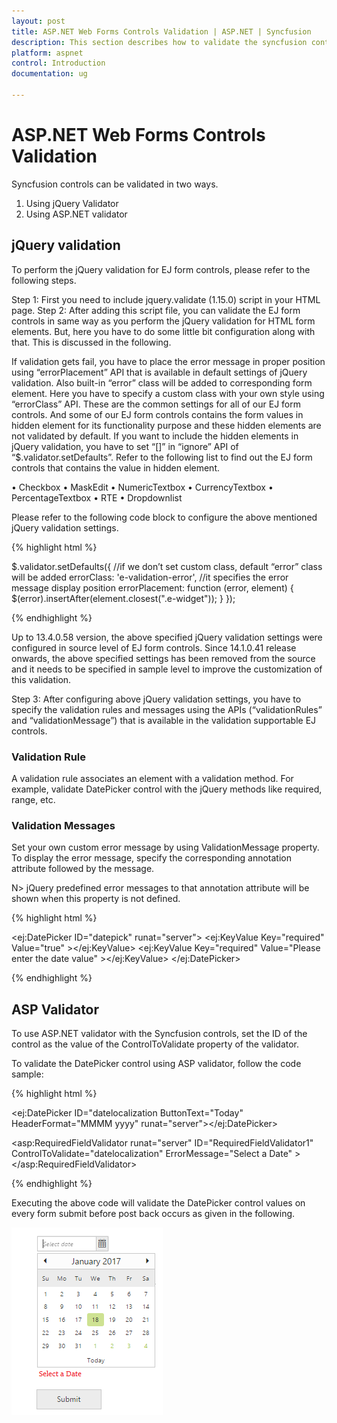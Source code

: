 ```yaml
---
layout: post
title: ASP.NET Web Forms Controls Validation | ASP.NET | Syncfusion
description: This section describes how to validate the syncfusion controls using jQuery validator and ASP.NET validator.
platform: aspnet
control: Introduction
documentation: ug

---
```

# ASP.NET Web Forms Controls Validation

Syncfusion controls can be validated in two ways.

1. Using jQuery Validator
2. Using ASP.NET validator

## jQuery validation

To perform the jQuery validation for EJ form controls, please refer to the following steps.

Step 1: First you need to include jquery.validate (1.15.0) script in your HTML page.
Step 2: After adding this script file, you can validate the EJ form controls in same way as you perform the jQuery validation for HTML form elements. But, here you have to do some little bit configuration along with that. This is discussed in the following.

If validation gets fail, you have to place the error message in proper position using “errorPlacement” API that is available in default settings of jQuery validation. Also built-in “error” class will be added to corresponding form element. Here you have to specify a custom class with your own style using “errorClass” API. These are the common settings for all of our EJ form controls.
And some of our EJ form controls contains the form values in hidden element for its functionality purpose and these hidden elements are not validated by default. If you want to include the hidden elements in jQuery validation, you have to set “[]” in “ignore” API of “$.validator.setDefaults”. Refer to the following list to find out the EJ form controls that contains the value in hidden element.

•	Checkbox
•	MaskEdit
•	NumericTextbox
•	CurrencyTextbox
•	PercentageTextbox
•	RTE
•	Dropdownlist

Please refer to the following code block to configure the above mentioned jQuery validation settings.

{% highlight html %}

$.validator.setDefaults({
    //if we don’t set custom class, default “error” class will be added
    errorClass: 'e-validation-error',
    //it specifies the error message display position
    errorPlacement: function (error, element) {
        $(error).insertAfter(element.closest(".e-widget"));
    }
});

{% endhighlight %}

Up to 13.4.0.58 version, the above specified jQuery validation settings were configured in source level of EJ form controls. Since 14.1.0.41 release onwards, the above specified settings has been removed from the source and it needs to be specified in sample level to improve the customization of this validation.

Step 3: After configuring above jQuery validation settings, you have to specify the validation rules and messages using the APIs (“validationRules” and “validationMessage”) that is available in the validation supportable EJ controls.

### Validation Rule

A validation rule associates an element with a validation method. For example, validate DatePicker control with the jQuery methods like required, range, etc.

### Validation Messages

Set your own custom error message by using ValidationMessage property. To display the error message, specify the corresponding annotation attribute followed by the message.

N> jQuery predefined error messages to that annotation attribute will be shown when this property is not defined.

{% highlight html %}

<ej:DatePicker ID="datepick" runat="server">
    <ValidationRule> 
        <ej:KeyValue Key="required" Value="true" ></ej:KeyValue>
    </ValidationRule>
    <ValidationMessage>
        <ej:KeyValue Key="required" Value="Please enter the date value" ></ej:KeyValue>
    </ValidationMessage>
</ej:DatePicker>

{% endhighlight %}

## ASP Validator

To use ASP.NET validator with the Syncfusion controls, set the ID of the control as the value of the ControlToValidate property of the validator.

To validate the DatePicker control using ASP validator, follow the code sample:

{% highlight html %}

<ej:DatePicker ID="datelocalization ButtonText="Today" HeaderFormat="MMMM yyyy" runat="server"></ej:DatePicker>

<asp:RequiredFieldValidator runat="server" ID="RequiredFieldValidator1" ControlToValidate="datelocalization" ErrorMessage="Select a Date" ></asp:RequiredFieldValidator><br />

{% endhighlight %}

Executing the above code will validate the DatePicker control values on every form submit before post back occurs as given in the following.

![DatePicker control validation in asp.net web forms](Validation_images/1.png)